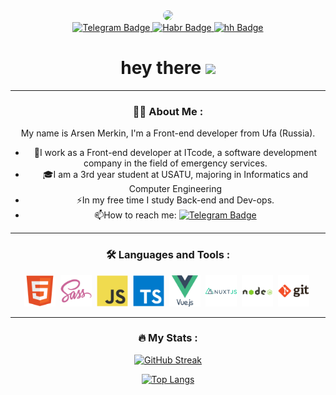 <div id="header" align="center">
  <div >
    <img src="https://media.giphy.com/media/ule4vhcY1xEKQ/giphy.gif" width="150" style="border-radius: 50%"/>
  <div/>
  <div id="badges">
    <a href="https://t.me/a_merkin" target="_blank">
      <img src="https://img.shields.io/badge/Telegram-blue?style=for-the-badge&logo=Telegram&logoColor=white" alt="Telegram Badge"/>
    <a/>
    <a href="https://career.habr.com/a_merkin" target="_blank">
      <img src="https://img.shields.io/badge/Habr-green?style=for-the-badge&logo=Habr&logoColor=white" alt="Habr Badge"/>
    <a/>
    <a href="https://hh.ru/resume/298f3537ff08f6f2cf0039ed1f566662737032" target="_blank">
      <img src="https://img.shields.io/badge/hh ru-red?style=for-the-badge&logo=HH&logoColor=white" alt="hh Badge"/>
    <a/>
  </div>
  <h1>
    hey there
    <img src="https://media.giphy.com/media/hvRJCLFzcasrR4ia7z/giphy.gif" width="30px"/>
  </h1>
</div>
      
---
      
### :man_technologist: About Me :
My name is Arsen Merkin, I'm a Front-end developer from Ufa (Russia).
- :telescope:I work as a Front-end developer at ITcode, a software development company in the field of emergency services.
- :mortar_board:I am a 3rd year student at USATU, majoring in Informatics and Computer Engineering
- :zap:In my free time I study Back-end and Dev-ops.
- :mailbox:How to reach me: [![Telegram Badge](https://img.shields.io/badge/-a_merkin-blue?style=flat&logo=Telegram&logoColor=white)](https://t.me/a_merkin)
      
---

### :hammer_and_wrench: Languages and Tools :
<div>
  <img src="https://github.com/devicons/devicon/blob/master/icons/html5/html5-original.svg" title="HTML5" alt="HTML" width="50" height="50"/>&nbsp;
  <img src="https://github.com/devicons/devicon/blob/master/icons/sass/sass-original.svg" title="Sass" **alt="Sass" width="50" height="50"/>&nbsp;
  <img src="https://github.com/devicons/devicon/blob/master/icons/javascript/javascript-original.svg" title="JavaScript" alt="JavaScript" width="50" height="50"/>&nbsp;
  <img src="https://github.com/devicons/devicon/blob/master/icons/typescript/typescript-original.svg" title="TypeScript" alt="TypeScript" width="50" height="50"/>&nbsp;
  <img src="https://github.com/devicons/devicon/blob/master/icons/vuejs/vuejs-original-wordmark.svg" title="Vue" **alt="Vue" width="50" height="50">&nbsp;
  <img src="https://github.com/devicons/devicon/blob/master/icons/nuxtjs/nuxtjs-original-wordmark.svg" title="Nuxt" **alt="Nuxt" width="50" height="50">&nbsp;
  <img src="https://github.com/devicons/devicon/blob/master/icons/nodejs/nodejs-original-wordmark.svg" title="NodeJS" alt="NodeJS" width="50" height="50"/>&nbsp;
  <img src="https://github.com/devicons/devicon/blob/master/icons/git/git-original-wordmark.svg" title="Git" **alt="Git" width="50" height="50"/>&nbsp;
  
  ---
  
  ### :fire: My Stats :
  [![GitHub Streak](http://github-readme-streak-stats.herokuapp.com?user=a-merkin&theme=dark&background=000000)](https://git.io/streak-stats)
  
[![Top Langs](https://github-readme-stats.vercel.app/api/top-langs/?username=a-merkin&theme=dark&layout=compact)](https://github.com/anuraghazra/github-readme-stats)
